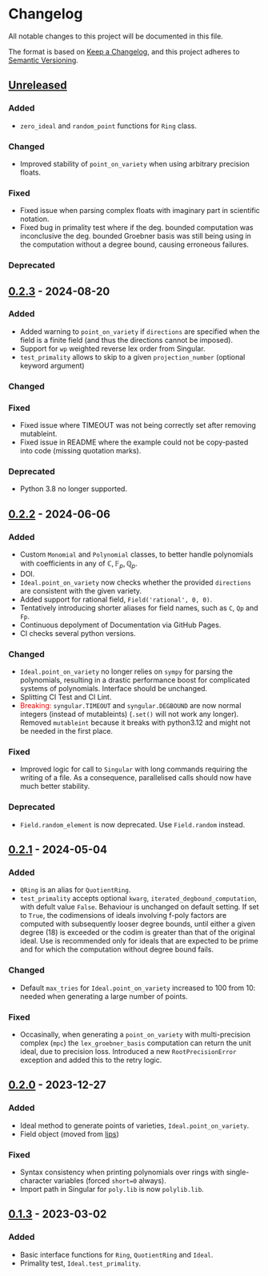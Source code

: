 # Changelog

All notable changes to this project will be documented in this file.

The format is based on [Keep a Changelog](https://keepachangelog.com/en/1.0.0/),
and this project adheres to [Semantic Versioning](https://semver.org/spec/v2.0.0.html).

## [Unreleased]

### Added

- `zero_ideal` and `random_point` functions for `Ring` class.

### Changed

- Improved stability of `point_on_variety` when using arbitrary precision floats.

### Fixed

- Fixed issue when parsing complex floats with imaginary part in scientific notation.
- Fixed bug in primality test where if the deg. bounded computation was inconclusive the deg. bounded Groebner basis was still being using in the computation without a degree bound, causing erroneous failures.

### Deprecated

## [0.2.3] - 2024-08-20

### Added

- Added warning to `point_on_variety` if `directions` are specified when the field is a finite field (and thus the directions cannot be imposed).
- Support for `wp` weighted reverse lex order from Singular.
- `test_primality` allows to skip to a given `projection_number` (optional keyword argument)

### Changed

### Fixed

- Fixed issue where TIMEOUT was not being correctly set after removing mutableint.
- Fixed issue in README where the example could not be copy-pasted into code (missing quotation marks).

### Deprecated

- Python 3.8 no longer supported.

## [0.2.2] - 2024-06-06

### Added

- Custom `Monomial` and `Polynomial` classes, to better handle polynomials with coefficients in any of $\mathbb{C}, \mathbb{F}_p, \mathbb{Q}_p$.
- DOI.
- `Ideal.point_on_variety` now checks whether the provided `directions` are consistent with the given variety.
- Added support for rational field, `Field('rational', 0, 0)`.
- Tentatively introducing shorter aliases for field names, such as `C`, `Qp` and `Fp`.
- Continuous depolyment of Documentation via GitHub Pages.
- CI checks several python versions.

### Changed

- `Ideal.point_on_variety` no longer relies on `sympy` for parsing the polynomials, resulting in a drastic performance boost for complicated systems of polynomials. Interface should be unchanged.
- Splitting CI Test and CI Lint.
- <span style="color:red"> Breaking: </span> `syngular.TIMEOUT` and `syngular.DEGBOUND` are now normal integers (instead of mutableints) (`.set()` will not work any longer). Removed `mutableint` because it breaks with python3.12 and might not be needed in the first place.

### Fixed

- Improved logic for call to `Singular` with long commands requiring the writing of a file. As a consequence, parallelised calls should now have much better stability.

### Deprecated

- `Field.random_element` is now deprecated. Use `Field.random` instead.

## [0.2.1] - 2024-05-04

### Added

- `QRing` is an alias for `QuotientRing`.
- `test_primality` accepts optional `kwarg`, `iterated_degbound_computation`, with defult value `False`. Behaviour is unchanged on default setting. If set to `True`, the codimensions of ideals involving f-poly factors are computed with subsequently looser degree bounds, until either a given degree (18) is exceeded or the codim is greater than that of the original ideal. Use is recommended only for ideals that are expected to be prime and for which the computation without degree bound fails.

### Changed

- Default `max_tries` for `Ideal.point_on_variety` increased to 100 from 10: needed when generating a large number of points.

### Fixed

- Occasinally, when generating a `point_on_variety` with multi-precision complex (`mpc`) the `lex_groebner_basis` computation can return the unit ideal, due to precision loss. Introduced a new `RootPrecisionError` exception and added this to the retry logic.

## [0.2.0] - 2023-12-27

### Added

- Ideal method to generate points of varieties, `Ideal.point_on_variety`.
- Field object (moved from [lips](https://github.com/GDeLaurentis/lips))

### Fixed

- Syntax consistency when printing polynomials over rings with single-character variables (forced `short=0` always).
- Import path in Singular for `poly.lib` is now `polylib.lib`.

## [0.1.3] - 2023-03-02

### Added

- Basic interface functions for `Ring`, `QuotientRing` and `Ideal`.
- Primality test, `Ideal.test_primality`.

[unreleased]: https://github.com/GDeLaurentis/syngular/compare/v0.2.3...HEAD
[0.2.3]: https://github.com/GDeLaurentis/syngular/compare/v0.2.2...v0.2.3
[0.2.2]: https://github.com/GDeLaurentis/syngular/compare/v0.2.1...v0.2.2
[0.2.1]: https://github.com/GDeLaurentis/syngular/compare/v0.2.0...v0.2.1
[0.2.0]: https://github.com/GDeLaurentis/syngular/compare/v0.1.3...v0.2.0
[0.1.3]: https://github.com/GDeLaurentis/syngular/releases/tag/v0.1.3
